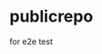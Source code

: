 # publicrepo
for e2e test


























































































































































